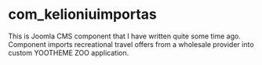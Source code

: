 # com_kelioniuimportas

This is Joomla CMS component that I have written quite some time ago. 
Component imports recreational travel offers from a wholesale provider into custom YOOTHEME ZOO application.
